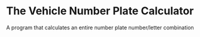 # The Vehicle Number Plate Calculator
A program that calculates an entire number plate number/letter combination
